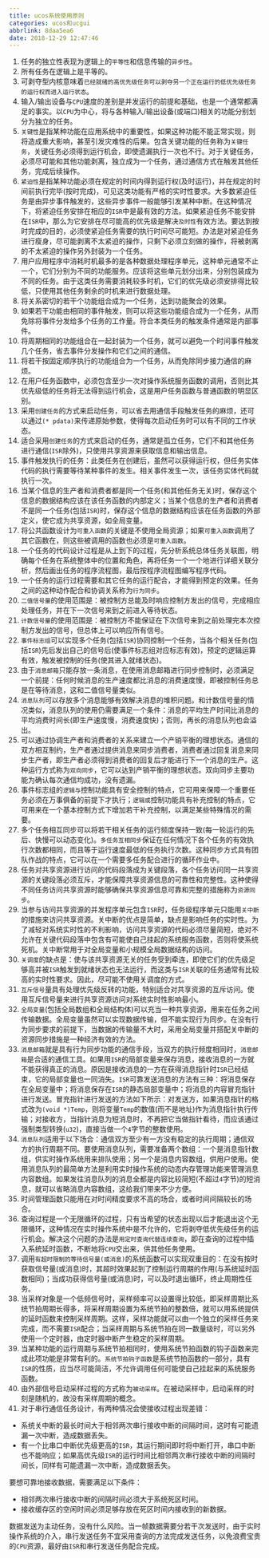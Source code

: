 ```yaml
---
title: ucos系统使用原则
categories: ucos和ucgui
abbrlink: 8daa5ea6
date: 2018-12-29 12:47:46
---
```

1. 任务的独立性表现为逻辑上的`平等性`和信息传输的`异步性`。
2. 所有任务在逻辑上是平等的。
3. 可剥夺型内核意味着`已经就绪的高优先级任务可以剥夺另一个正在运行的低优先级任务的运行权而进入运行状态`。
4. 输入/输出设备与`CPU`速度的差别是并发运行的前提和基础，也是一个通常都满足的事实。以`CPU`为中心，将与各种输入/输出设备(或端口)相关的功能分别划分为独立的任务。
5. `关键性`是指某种功能在应用系统中的重要性，如果这种功能不能正常实现，则将造成重大影响，甚至引发灾难性的后果。包含关键功能的任务称为`关键任务`，关键任务必须得到运行机会，即使遗漏执行一次也不行。对于关键任务，必须尽可能和其他功能剥离，独立成为一个任务，通过通信方式在触发其他任务，完成后续操作。
6. `紧迫性`是指某种功能必须在规定的时间内得到运行权(及时运行)，并在规定的时间前执行完毕(按时完成)，可见这类功能有严格的实时性要求。大多数紧迫任务是由异步事件触发的，这些异步事件一般能够引发某种中断。在这种情况下，将紧迫任务安排在相应的`ISR`中是最有效的方法。如果紧迫任务不能安排在`ISR`中，那么为它安排在尽可能高的优先级是解决`及时性`有效方法。要达到按时完成的目的，必须使紧迫任务需要的执行时间尽可能短。办法是对紧迫任务进行瘦身，尽可能剥离不太紧迫的操作，只剩下必须立刻做的操作，将被剥离的不太紧迫的操作另外封装为一个任务。
7. 用户应用程序中消耗时机最多的是各种数据处理程序单元，这种单元通常不止一个，它们分别为不同的功能服务。应该将这些单元划分出来，分别包装成为不同的任务。由于这类任务需要消耗较多时机，它们的优先级必须安排得比较低，只使用其他任务剩余的时机来进行数据处理。
8. 将关系密切的若干个功能组合成为一个任务，达到功能聚合的效果。
9. 如果若干功能由相同的事件触发，则可以将这些功能组合成为一个任务，从而免除将事件分发给多个任务的工作量。符合本类任务的触发条件通常是内部事件。
10. 将周期相同的功能组合在一起封装为一个任务，就可以避免一个时间事件触发几个任务，省去事件分发操作和它们之间的通信。
11. 将若干按固定顺序执行的功能组合为一个任务，从而免除同步接力通信的麻烦。
12. 在用户任务函数中，必须包含至少一次对操作系统服务函数的调用，否则比其优先级低的任务将无法得到运行机会，这是用户任务函数与普通函数的明显区别。
13. 采用`创建任务`的方式来启动任务，可以省去用通信手段触发任务的麻烦，还可以通过`(* pdata)`来传递原始参数，使得每次启动任务时可以有不同的工作状态。
14. 适合采用`创建任务`的方式来启动的任务，通常是孤立任务，它们不和其他任务进行通信(`ISR`除外)，只使用共享资源来获取信息和输出信息。
15. 事件触发执行的任务：此类任务在创建后，虽然可以获得运行权，但任务实体代码的执行需要等待某种事件的发生。相关事件发生一次，该任务实体代码就执行一次。
16. 当某个信息的生产者和消费者都是同一个任务(和其他任务无关)时，保存这个信息的数据结构应该在该任务函数的内部定义；当某个信息的生产者和消费者不是同一个任务(包括`ISR`)时，保存这个信息的数据结构应该在任务函数的外部定义，使它成为共享资源，如全局变量。
17. 将公共函数设计为`可重入函数`的关键是不使用全局资源；如果`可重入函数`调用了其它函数在，则这些被调用的函数也必须是`可重入函数`。
18. 一个任务的代码设计过程是从上到下的过程，先分析系统总体任务关联图，明确每个任务在系统整体中的位置和角色，再将任务一个一个地进行详细关联分析，然后画出任务的程序流程图，最后按程序流程图编写程序代码。
19. 一个任务的运行过程需要和其它任务的运行配合，才能得到预定的效果。任务之间的这种动作配合和协调关系称为`行为同步`。
20. `二值信号量`的使用范围是：被控制方总能及时响应控制方发出的信号，完成相应处理任务，并在下一次信号来到之前进入等待状态。
21. `计数信号量`的使用范围是：被控制方不能保证在下次信号来到之前处理完本次控制方发出的信号，但总体上可以响应所有信号。
22. `事件标志组`可以实现多个任务(包括`ISR`)协同控制一个任务，当各个相关任务(包括`ISR`)先后发出自己的信号后(使事件标志组对应标志有效)，预定的逻辑运算有效，触发被控制的任务(使其进入就绪状态)。
23. 由于`消息邮箱`只能存放一条消息，在使用消息邮箱进行同步控制时，必须满足一个前提：任何时候消息的生产速度都比消息的消费速度慢，即被控制任务总是在等待消息，这和二值信号量类似。
24. `消息队列`可以存放多个消息能够有效解决消息的堆积问题。和计数信号量的情况类似，消息队列的使用仍需要满足一个条件：消息的平均生产时间比消息的平均消费时间长(即生产速度慢，消费速度快)；否则，再长的消息队列也会溢出。
25. 可以通过协调生产者和消费者的关系来建立一个产销平衡的理想状态。通信的双方相互制约，生产者通过提供消息来同步消费者，消费者通过回复消息来同步生产者，即生产者必须得到消费者的回复后才能进行下一个消息的生产。这种运行方式称为`双向同步`，它可以达到产销平衡的理想状态。双向同步主要功能为确认每次通信均成功，没有遗漏。
26. 事件标志组的`逻辑与`控制功能具有安全控制的特点，它可用来保障一个重要任务必须在万事俱备的前提下才执行；`逻辑或`控制功能具有补充控制的特点，它可用来在一个基本控制方式下增加若干补充控制，以满足某些特殊情况的需要。
27. 多个任务相互同步可以将若干相关任务的运行频度保持一致(每一轮运行的先后、快慢可以动态变化)。`多任务互相同步`保证在任何情况下各个任务的有效执行次数都相同，而且等于运行速度最低的任务执行次数。这种同步方式具有团队作战的特点，它可以在一个需要多任务配合进行的循环作业中。
28. 任务对共享资源进行访问的代码段落成为关键段落，各个任务访问同一共享资源的关键段落必须互斥，才能保障共享资源信息的可靠性和完整性。这种使得不同任务访问共享资源时能够确保共享资源信息可靠和完整的措施称为`资源同步`。
29. 当参与访问共享资源的并发程序单元包含`ISR`时，任务级程序单元只能用`关中断`的措施来访问共享资源。关中断的优点是简单，缺点是影响任务的实时性。为了减轻对系统实时性的不利影响，访问共享资源的代码必须尽量简短，绝对不允许在关键代码段落中包含有可能使自己挂起的系统服务函数，否则将使系统死机。关中断常用于对全局变量和小规模全局数据结构的访问。
30. `关调度`的缺点是：使与该共享资源无关的任务受到牵连，即使它们的优先级足够高并被`ISR`触发到就绪状态也无法运行，而这类与`ISR`关联的任务通常有比较高的实时性要求。因此，尽可能不使用关调度的方式。
31. `互斥信号`量具有处理优先级反转的功能，特别适合对共享资源的互斥访问。使用互斥信号量来进行共享资源访问对系统实时性影响最小。
32. `全局变量`(包括全局数组和全局结构体)可以充当一种共享资源，用来在任务之间传输数据。全局变量虽然可以实现数据传输，但不能实现行为同步。在没有行为同步要求的前提下，当数据的传输量不大时，采用全局变量并搭配关中断的资源同步措施是一种经济有效的方法。
33. `消息邮箱`就是具有行为同步功能的通信手段，当双方的执行频度相同时，`消息邮箱`是合适的通信工具。如果用`ISR`的局部变量来保存消息，接收消息的一方就不能获得真正的消息。原因是接收消息的一方在获得消息指针时`ISR`已经结束，它的局部变量也一同消失。`ISR`可靠发送消息的方法有三种：将消息保存在全局变量中；将消息保存在`ISR`的静态局部变量中；将消息的内容冒充指针进行发送。冒充指针进行发送的方法如下所示：对发送方，如果消息指针的格式改为`(void *)Temp`，则将变量`Temp`的数值(而不是地址)作为消息指针执行传输；对接收方，当指针消息为短消息时，不再把它当做指针看待，而应该通过强制类型转换(`u32`)，直接当做一个`4`字节的整数使用。
34. `消息队列`适用于以下场合：通信双方至少有一方没有稳定的执行周期；通信双方的执行周期不同。要使用消息队列，需要准备两个数组：一个是消息指针数组，供实时操作系统用来排队使用；另一个是消息内容数组，供用户使用。使用消息队列的最简单方法是利用实时操作系统的动态内存管理功能来管理消息内容数组。如果发往消息队列的消息全都是内容比较简短(不超过`4`字节)的短消息，就可以省略消息内容数组，这给我们带来不少方便。
35. 时间管理函数只能用在对时间精度要求不高的场合，或者时间间隔较长的场合。
36. 查询过程是一个无限循环的过程，只有当希望的状态出现以后才能退出这个无限循环，这种情况在实时操作系统中是不允许的，它将剥夺低优先级任务的运行机会。解决这个问题的办法是`用定时查询代替连续查询`，即在查询的过程中插入系统延时函数，不断地将`CPU`交出来，供其他任务使用。
37. 调用`有超时限制的等待信号量(或消息)`的系统函数可以实现双重目的：在没有按时获取信号量(或消息)时，其超时效果起到了控制运行周期的作用(与系统延时函数相同)；当成功获得信号量(或消息)时，可以及时退出循环，终止周期性任务。
38. 当采样对象是一个低频信号时，采样频率可以设置得比较低，即采样周期比系统节拍周期长得多，将采样周期设置为系统节拍的整数倍，就可以用系统提供的延时函数来控制采样周期。这样，采样功能就可以由一个独立的采样任务来完成，而不需要`ISR`配合；当采样周期与系统节拍在同一数量级时，可以另外使用一个定时器，由定时器中断产生稳定的采样周期。
39. 当某种功能的运行周期与系统节拍相同时，使用系统节拍函数的钩子函数来完成此项功能是非常有利的。`系统节拍钩子函数`是系统节拍函数的一部分，具有`ISR`的性质，应当尽可能简洁，不允许调用任何可能使自己挂起来的系统服务函数。
40. 由外部信号启动采样过程的方式称为`被动采样`。在被动采样中，启动采样的时刻是随机的，故没有采样周期的概念。
41. 对于串行通信任务设计，有两种情况会使接收过程出现差错：

- 系统关中断的最长时间大于相邻两次串行接收中断的间隔时间，这时有可能遗漏一次中断，造成数据丢失。
- 有一个比串口中断优先级更高的`ISR`，其运行期间即时将中断打开，串口中断也不能响应；如果高优先级`ISR`的运行时间比相邻两次串行接收中断的间隔时间长，同样有可能遗漏一次中断，造成数据丢失。

要想可靠地接收数据，需要满足以下条件：

- 相邻两次串行接收中断的间隔时间必须大于系统死区时间。
- 接收缓存区的空闲时间必须足够存放在死区时间内接收到的新数据。

数据发送为主动任务，没有什么风险。当一帧数据需要分若干次发送时，由于实时操作系统的介入，串行发送任务不宜采用查询的方法完成发送任务，以免浪费宝贵的`CPU`资源，最好由`ISR`和串行发送任务配合完成。